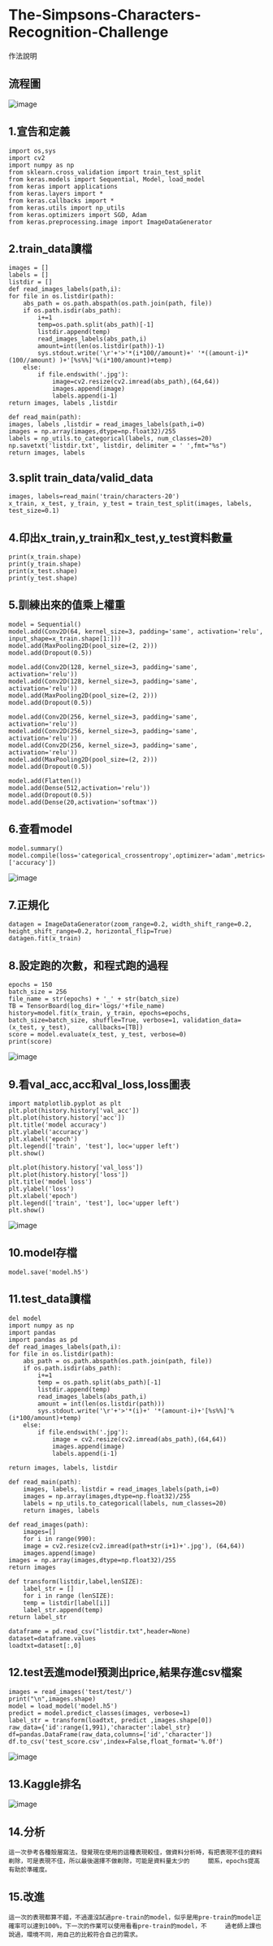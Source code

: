 # The-Simpsons-Characters-Recognition-Challenge
作法說明

## 流程圖
![image](https://github.com/107368009jungchengtsai/The-Simpsons-Characters-Recognition-Challenge/blob/master/%E6%B5%81%E7%A8%8B%E5%9C%96.jpg)

## 1.宣告和定義
    import os,sys
    import cv2
    import numpy as np
    from sklearn.cross_validation import train_test_split
    from keras.models import Sequential, Model, load_model
    from keras import applications
    from keras.layers import *
    from keras.callbacks import *
    from keras.utils import np_utils
    from keras.optimizers import SGD, Adam
    from keras.preprocessing.image import ImageDataGenerator
## 2.train_data讀檔
    images = []
    labels = []
    listdir = []
    def read_images_labels(path,i):
    for file in os.listdir(path):
        abs_path = os.path.abspath(os.path.join(path, file))    
        if os.path.isdir(abs_path):
            i+=1                                               
            temp=os.path.split(abs_path)[-1]                   
            listdir.append(temp)                              
            read_images_labels(abs_path,i)                     
            amount=int(len(os.listdir(path))-1)                
            sys.stdout.write('\r'+'>'*(i*100//amount)+' '*((amount-i)*(100//amount) )+'[%s%%]'%(i*100/amount)+temp) 
        else:  
            if file.endswith('.jpg'):
                image=cv2.resize(cv2.imread(abs_path),(64,64)) 
                images.append(image)                           
                labels.append(i-1)                             
    return images, labels ,listdir

    def read_main(path):
    images, labels ,listdir = read_images_labels(path,i=0)
    images = np.array(images,dtype=np.float32)/255
    labels = np_utils.to_categorical(labels, num_classes=20)
    np.savetxt('listdir.txt', listdir, delimiter = ' ',fmt="%s")
    return images, labels
## 3.split train_data/valid_data
    images, labels=read_main('train/characters-20')
    x_train, x_test, y_train, y_test = train_test_split(images, labels, test_size=0.1)
## 4.印出x_train,y_train和x_test,y_test資料數量
    print(x_train.shape)
    print(y_train.shape)
    print(x_test.shape)
    print(y_test.shape)
## 5.訓練出來的值乘上權重
    model = Sequential()
    model.add(Conv2D(64, kernel_size=3, padding='same', activation='relu', input_shape=x_train.shape[1:]))
    model.add(MaxPooling2D(pool_size=(2, 2)))
    model.add(Dropout(0.5))
    
    model.add(Conv2D(128, kernel_size=3, padding='same', activation='relu'))
    model.add(Conv2D(128, kernel_size=3, padding='same', activation='relu'))
    model.add(MaxPooling2D(pool_size=(2, 2)))
    model.add(Dropout(0.5))

    model.add(Conv2D(256, kernel_size=3, padding='same', activation='relu'))
    model.add(Conv2D(256, kernel_size=3, padding='same', activation='relu'))
    model.add(Conv2D(256, kernel_size=3, padding='same', activation='relu'))
    model.add(MaxPooling2D(pool_size=(2, 2)))
    model.add(Dropout(0.5))

    model.add(Flatten())
    model.add(Dense(512,activation='relu'))
    model.add(Dropout(0.5))
    model.add(Dense(20,activation='softmax'))
## 6.查看model
    model.summary()
    model.compile(loss='categorical_crossentropy',optimizer='adam',metrics=['accuracy'])
 ![image](https://github.com/107368009jungchengtsai/The-Simpsons-Characters-Recognition-Challenge/blob/master/model%E6%95%B8%E9%87%8F.png)
## 7.正規化
    datagen = ImageDataGenerator(zoom_range=0.2, width_shift_range=0.2, height_shift_range=0.2, horizontal_flip=True)
    datagen.fit(x_train)
## 8.設定跑的次數，和程式跑的過程
    epochs = 150
    batch_size = 256
    file_name = str(epochs) + '_' + str(batch_size)
    TB = TensorBoard(log_dir='logs/'+file_name)
    history=model.fit(x_train, y_train, epochs=epochs, batch_size=batch_size, shuffle=True, verbose=1, validation_data=(x_test, y_test),     callbacks=[TB])
    score = model.evaluate(x_test, y_test, verbose=0)
    print(score)
  ![image](https://github.com/107368009jungchengtsai/The-Simpsons-Characters-Recognition-Challenge/blob/master/process.png)
## 9.看val_acc,acc和val_loss,loss圖表
    import matplotlib.pyplot as plt
    plt.plot(history.history['val_acc'])
    plt.plot(history.history['acc'])
    plt.title('model accuracy')
    plt.ylabel('accuracy')
    plt.xlabel('epoch')
    plt.legend(['train', 'test'], loc='upper left')
    plt.show()

    plt.plot(history.history['val_loss'])
    plt.plot(history.history['loss'])
    plt.title('model loss')
    plt.ylabel('loss')
    plt.xlabel('epoch')
    plt.legend(['train', 'test'], loc='upper left')
    plt.show()
    
  ![image](https://github.com/107368009jungchengtsai/The-Simpsons-Characters-Recognition-Challenge/blob/master/%E5%9C%96%E8%A1%A8.png)
## 10.model存檔
    model.save('model.h5')
## 11.test_data讀檔
    del model
    import numpy as np
    import pandas
    import pandas as pd
    def read_images_labels(path,i):
    for file in os.listdir(path):
        abs_path = os.path.abspath(os.path.join(path, file))
        if os.path.isdir(abs_path):
            i+=1
            temp = os.path.split(abs_path)[-1]
            listdir.append(temp)
            read_images_labels(abs_path,i)
            amount = int(len(os.listdir(path)))
            sys.stdout.write('\r'+'>'*(i)+' '*(amount-i)+'[%s%%]'%(i*100/amount)+temp)
        else:
            if file.endswith('.jpg'):
                image = cv2.resize(cv2.imread(abs_path),(64,64))
                images.append(image)
                labels.append(i-1)

    return images, labels, listdir

    def read_main(path):
        images, labels, listdir = read_images_labels(path,i=0)
        images = np.array(images,dtype=np.float32)/255
        labels = np_utils.to_categorical(labels, num_classes=20)
        return images, labels

    def read_images(path):
        images=[]
        for i in range(990):
        image = cv2.resize(cv2.imread(path+str(i+1)+'.jpg'), (64,64))
        images.append(image)
    images = np.array(images,dtype=np.float32)/255
    return images

    def transform(listdir,label,lenSIZE):
        label_str = []
        for i in range (lenSIZE):
        temp = listdir[label[i]]
        label_str.append(temp)
    return label_str

    dataframe = pd.read_csv("listdir.txt",header=None)
    dataset=dataframe.values
    loadtxt=dataset[:,0]
## 12.test丟進model預測出price,結果存進csv檔案
    images = read_images('test/test/')
    print("\n",images.shape)
    model = load_model('model.h5')
    predict = model.predict_classes(images, verbose=1)
    label_str = transform(loadtxt, predict ,images.shape[0])
    raw_data={'id':range(1,991),'character':label_str}
    df=pandas.DataFrame(raw_data,columns=['id','character'])
    df.to_csv('test_score.csv',index=False,float_format='%.0f')
 ![image](https://github.com/107368009jungchengtsai/The-Simpsons-Characters-Recognition-Challenge/blob/master/images.shape.png)
## 13.Kaggle排名
![image](https://github.com/107368009jungchengtsai/The-Simpsons-Characters-Recognition-Challenge/blob/master/kaggle.png)
## 14.分析
    這一次參考各種殼層寫法，發覺現在使用的這種表現較佳，做資料分析時，有把表現不佳的資料剃除，可是表現不佳，所以最後選擇不做剃除，可能是資料量太少的     關系，epochs提高有助於準確度。
## 15.改進
    這一次的表現都算不錯，不過還沒試過pre-train的model，似乎是用pre-train的model正確率可以達到100%，下一次的作業可以使用看看pre-train的model，不     過老師上課也說過，環境不同，用自己的比較符合自己的需求。
    
